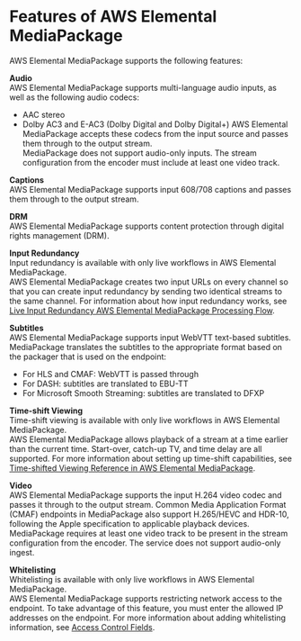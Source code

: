# Features of AWS Elemental MediaPackage<a name="what-is-features"></a>

AWS Elemental MediaPackage supports the following features:

**Audio**  
AWS Elemental MediaPackage supports multi\-language audio inputs, as well as the following audio codecs:  
+ AAC stereo
+ Dolby AC3 and E\-AC3 \(Dolby Digital and Dolby Digital\+\)
AWS Elemental MediaPackage accepts these codecs from the input source and passes them through to the output stream\.  
MediaPackage does not support audio\-only inputs\. The stream configuration from the encoder must include at least one video track\.

**Captions**  
AWS Elemental MediaPackage supports input 608/708 captions and passes them through to the output stream\.

**DRM**  
AWS Elemental MediaPackage supports content protection through digital rights management \(DRM\)\.

**Input Redundancy**  
Input redundancy is available with only live workflows in AWS Elemental MediaPackage\.  
AWS Elemental MediaPackage creates two input URLs on every channel so that you can create input redundancy by sending two identical streams to the same channel\. For information about how input redundancy works, see [Live Input Redundancy AWS Elemental MediaPackage Processing Flow](what-is-flow-ir.md)\.

**Subtitles**  
AWS Elemental MediaPackage supports input WebVTT text\-based subtitles\. MediaPackage translates the subtitles to the appropriate format based on the packager that is used on the endpoint:  
+ For HLS and CMAF: WebVTT is passed through
+ For DASH: subtitles are translated to EBU\-TT
+ For Microsoft Smooth Streaming: subtitles are translated to DFXP

**Time\-shift Viewing**  
Time\-shift viewing is available with only live workflows in AWS Elemental MediaPackage\.  
AWS Elemental MediaPackage allows playback of a stream at a time earlier than the current time\. Start\-over, catch\-up TV, and time delay are all supported\. For more information about setting up time\-shift capabilities, see [Time\-shifted Viewing Reference in AWS Elemental MediaPackage](time-shifted.md)\.

**Video**  
AWS Elemental MediaPackage supports the input H\.264 video codec and passes it through to the output stream\. Common Media Application Format \(CMAF\) endpoints in MediaPackage also support H\.265/HEVC and HDR\-10, following the Apple specification to applicable playback devices\.  
MediaPackage requires at least one video track to be present in the stream configuration from the encoder\. The service does not support audio\-only ingest\.

**Whitelisting**  
Whitelisting is available with only live workflows in AWS Elemental MediaPackage\.  
AWS Elemental MediaPackage supports restricting network access to the endpoint\. To take advantage of this feature, you must enter the allowed IP addresses on the endpoint\. For more information about adding whitelisting information, see [Access Control Fields](endpoints-hls-access-control.md)\.